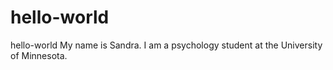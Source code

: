 # hello-world
hello-world
My name is Sandra. I am a psychology student at the University of Minnesota.

